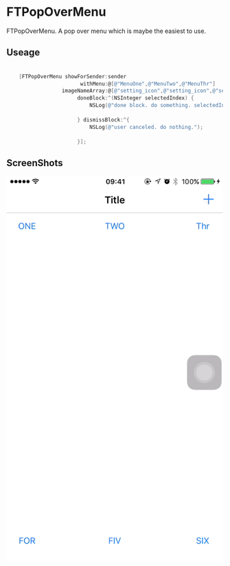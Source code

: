 # FTPopOverMenu

FTPopOverMenu. A pop over menu which is maybe the easiest to use.

## Useage



```objective-c

    [FTPopOverMenu showForSender:sender
                        withMenu:@[@"MenuOne",@"MenuTwo",@"MenuThr"]
                  imageNameArray:@[@"setting_icon",@"setting_icon",@"setting_icon"]
                       doneBlock:^(NSInteger selectedIndex) {
                           NSLog(@"done block. do something. selectedIndex : %ld", (long)selectedIndex);
                           
                       } dismissBlock:^{
                           NSLog(@"user canceled. do nothing.");
                           
                       }];

```

## ScreenShots


<!--<img src="/ScreenShots/ScreenShot01.jpg" width="400"/>-->
![FTPopOverMenu Sample gif](/ScreenShots/Demo.gif)


